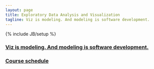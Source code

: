 ```yaml
---
layout: page
title: Exploratory Data Analysis and Visualization
tagline: Viz is modeling. And modeling is software development.
---
```

{% include JB/setup %}


### [Viz is modeling. And modeling is software development.](intro.html) ###

### [Course schedule](agenda.html) ###

